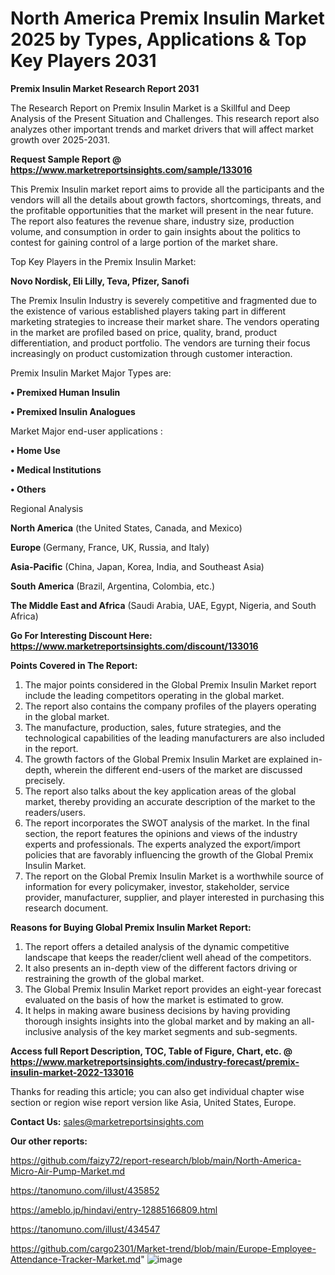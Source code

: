 # North America Premix Insulin Market 2025 by Types, Applications & Top Key Players 2031

<strong>Premix Insulin Market Research Report 2031</strong>

The Research Report on Premix Insulin Market is a Skillful and Deep Analysis of the Present Situation and Challenges. This research report also analyzes other important trends and market drivers that will affect market growth over 2025-2031.

<strong>Request Sample Report @ <a href=https://www.marketreportsinsights.com/sample/133016>https://www.marketreportsinsights.com/sample/133016</a></strong>

This Premix Insulin market report aims to provide all the participants and the vendors will all the details about growth factors, shortcomings, threats, and the profitable opportunities that the market will present in the near future. The report also features the revenue share, industry size, production volume, and consumption in order to gain insights about the politics to contest for gaining control of a large portion of the market share.

Top Key Players in the Premix Insulin Market:

<strong>Novo Nordisk, Eli Lilly, Teva, Pfizer, Sanofi</strong>

The Premix Insulin Industry is severely competitive and fragmented due to the existence of various established players taking part in different marketing strategies to increase their market share. The vendors operating in the market are profiled based on price, quality, brand, product differentiation, and product portfolio. The vendors are turning their focus increasingly on product customization through customer interaction.

Premix Insulin Market Major Types are:

<strong>• Premixed Human Insulin

• Premixed Insulin Analogues</strong>

Market Major end-user applications :

<strong>• Home Use

• Medical Institutions

• Others</strong>

Regional Analysis

</u><strong><b>North America</b></strong> (the United States, Canada, and Mexico)

<strong><b>Europe </b></strong>(Germany, France, UK, Russia, and Italy)

<strong><b>Asia-Pacific</b></strong> (China, Japan, Korea, India, and Southeast Asia)

<strong><b>South America</b></strong> (Brazil, Argentina, Colombia, etc.)

<strong><b>The Middle East and Africa</b></strong> (Saudi Arabia, UAE, Egypt, Nigeria, and South Africa)

<strong>Go For Interesting Discount Here: <a href=https://www.marketreportsinsights.com/discount/133016>https://www.marketreportsinsights.com/discount/133016</a></strong>

<strong>Points Covered in The Report:</strong>
<ol>
  <li>The major points considered in the Global Premix Insulin Market report include the leading competitors operating in the global market.</li>
  <li>The report also contains the company profiles of the players operating in the global market.</li>
  <li>The manufacture, production, sales, future strategies, and the technological capabilities of the leading manufacturers are also included in the report.</li>
  <li>The growth factors of the Global Premix Insulin Market are explained in-depth, wherein the different end-users of the market are discussed precisely.</li>
  <li>The report also talks about the key application areas of the global market, thereby providing an accurate description of the market to the readers/users.</li>
  <li>The report incorporates the SWOT analysis of the market. In the final section, the report features the opinions and views of the industry experts and professionals. The experts analyzed the export/import policies that are favorably influencing the growth of the Global Premix Insulin Market.</li>
  <li>The report on the Global Premix Insulin Market is a worthwhile source of information for every policymaker, investor, stakeholder, service provider, manufacturer, supplier, and player interested in purchasing this research document.</li>
</ol>
<strong>Reasons for Buying Global Premix Insulin Market Report:</strong>

<ol>
  <li>The report offers a detailed analysis of the dynamic competitive landscape that keeps the reader/client well ahead of the competitors.</li>
  <li>It also presents an in-depth view of the different factors driving or restraining the growth of the global market.</li>
  <li>The Global Premix Insulin Market report provides an eight-year forecast evaluated on the basis of how the market is estimated to grow.</li>
  <li>It helps in making aware business decisions by having providing thorough insights insights into the global market and by making an all-inclusive analysis of the key market segments and sub-segments.</li>
</ol>
<strong>Access full Report Description, TOC, Table of Figure, Chart, etc. @ <a href=https://www.marketreportsinsights.com/industry-forecast/premix-insulin-market-2022-133016>https://www.marketreportsinsights.com/industry-forecast/premix-insulin-market-2022-133016</a></strong>


Thanks for reading this article; you can also get individual chapter wise section or region wise report version like Asia, United States, Europe.

<strong>Contact Us:</strong>
sales@marketreportsinsights.com

<strong>Our other reports:</strong>

<a href=https://github.com/faizy72/report-research/blob/main/North-America-Micro-Air-Pump-Market.md>https://github.com/faizy72/report-research/blob/main/North-America-Micro-Air-Pump-Market.md</a>

<a href=https://tanomuno.com/illust/435852>https://tanomuno.com/illust/435852</a>

<a href=https://ameblo.jp/hindavi/entry-12885166809.html>https://ameblo.jp/hindavi/entry-12885166809.html</a>

<a href=https://tanomuno.com/illust/434547>https://tanomuno.com/illust/434547</a>

<a href=https://github.com/cargo2301/Market-trend/blob/main/Europe-Employee-Attendance-Tracker-Market.md>https://github.com/cargo2301/Market-trend/blob/main/Europe-Employee-Attendance-Tracker-Market.md</a>"
![image](https://github.com/user-attachments/assets/451402f0-33c9-4494-bf31-ca0a1f92d081)

